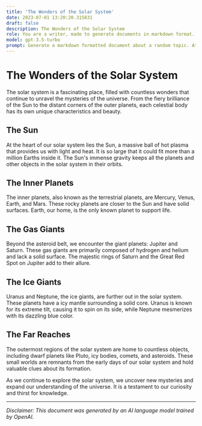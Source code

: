 ```yaml
---
title: 'The Wonders of the Solar System'
date: 2023-07-01 13:20:20.315831
draft: false
description: The Wonders of the Solar System
role: You are a writer, made to generate documents in markdown format. It is very important that all of the documents you generate are in valid markdown format.
model: gpt-3.5-turbo
prompt: Generate a markdown formatted document about a random topic. At the bottom, include a disclaimer explaining that the document was generated by you. The first line of the document should be the title. Make sure that the entire document is in proper markdown format, using a mix of various tags to make the document visually appealing.
---
```


# The Wonders of the Solar System

The solar system is a fascinating place, filled with countless wonders that continue to unravel the mysteries of the universe. From the fiery brilliance of the Sun to the distant corners of the outer planets, each celestial body has its own unique characteristics and beauty.

## The Sun

At the heart of our solar system lies the Sun, a massive ball of hot plasma that provides us with light and heat. It is so large that it could fit more than a million Earths inside it. The Sun's immense gravity keeps all the planets and other objects in the solar system in their orbits.

## The Inner Planets

The inner planets, also known as the terrestrial planets, are Mercury, Venus, Earth, and Mars. These rocky planets are closer to the Sun and have solid surfaces. Earth, our home, is the only known planet to support life.

## The Gas Giants

Beyond the asteroid belt, we encounter the giant planets: Jupiter and Saturn. These gas giants are primarily composed of hydrogen and helium and lack a solid surface. The majestic rings of Saturn and the Great Red Spot on Jupiter add to their allure.

## The Ice Giants

Uranus and Neptune, the ice giants, are further out in the solar system. These planets have a icy mantle surrounding a solid core. Uranus is known for its extreme tilt, causing it to spin on its side, while Neptune mesmerizes with its dazzling blue color.

## The Far Reaches

The outermost regions of the solar system are home to countless objects, including dwarf planets like Pluto, icy bodies, comets, and asteroids. These small worlds are remnants from the early days of our solar system and hold valuable clues about its formation.

As we continue to explore the solar system, we uncover new mysteries and expand our understanding of the universe. It is a testament to our curiosity and thirst for knowledge.

---

*Disclaimer: This document was generated by an AI language model trained by OpenAI.*